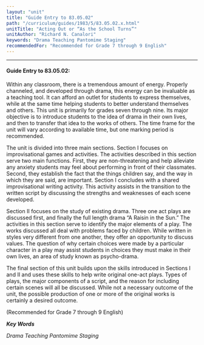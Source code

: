 ```yaml
---
layout: "unit"
title: "Guide Entry to 83.05.02"
path: "/curriculum/guides/1983/5/83.05.02.x.html"
unitTitle: "Acting Out or “As the School Turns”"
unitAuthor: "Richard N. Canalori"
keywords: "Drama Teaching Pantomime Staging"
recommendedFor: "Recommended for Grade 7 through 9 English"
---
```

<body>
<hr/>
<h4>
Guide Entry to 83.05.02:
</h4>
Within any classroom, there is a tremendous amount of energy. Properly channeled, and developed through drama, this energy can be invaluable as a teaching tool.  It can afford an outlet for students to express themselves, while at the same time helping students to better understand themselves and others.  This unit is primarily for grades seven through nine.  Its major objective is to introduce students to the idea of drama in their own lives, and then to transfer that idea to the works of others.  The time frame for the unit will vary according to available time, but one marking period is recommended.
<p>
The unit is divided into three main sections.  Section I focuses on improvisational games and activities.  The activities described in this section serve two main functions.  First, they are non-threatening and help alleviate any anxiety students may feel about performing in front of their classmates.  Second, they establish the fact that the things children say, and the way in which they are said, are important.  Section I concludes with a shared improvisational writing activity.  This activity assists in the transition to the written script by discussing the strengths and weaknesses of each scene developed.
</p>
<p>
Section II focuses on the study of existing drama.  Three one act plays are discussed first, and finally the full length drama “A Raisin in the Sun.”  The activities in this section serve to identify the major elements of a play.  The works discussed all deal with problems faced by children.  While written in styles very different from one another, they offer an opportunity to discuss values.  The question of why certain choices were made by a particular character in a play may assist students in choices they must make in their own lives, an area of study known as psycho-drama.
</p>
<p>
The final section of this unit builds upon the skills introduced in Sections I and II and uses these skills to help write original one-act plays.  Types of plays, the major components of a script, and the reason for including certain scenes will all be discussed.  While not a necessary outcome of the unit, the possible production of one or more of the original works is certainly a desired outcome.
</p>
<p>
(Recommended for Grade 7 through 9 English)
</p>
<p>
<b>
<i>
Key Words
</i>
</b>
<br/>
</p>
<p>
<i>
Drama Teaching Pantomime Staging
</i>
</p>
</body>